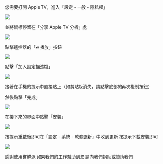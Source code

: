 您需要打開 Apple TV，進入「設定 - 一般 - 隱私權」

![][Privacy]

並將鼠標停留在「分享 Apple TV 分析」處

![][Share]

點擊遙控器的「⏯ 播放」按鈕

![][Remote]

點擊「加入設定描述檔」

![][Add Profile]

接著在手機的提示中直接貼上（如剪貼板消失，請點擊底部的再次複制按鈕）

然後點擊「完成」

![][Type URL]

在接下來的界面中點擊「安裝」

![][Install Profile]

按提示重啟後即可在「設定 - 系統 - 軟體更新」中收到更新
按提示下載安裝即可

![][Update]

感謝使用嘗鮮派
如果我們的工作幫助到您
請向我們捐助或贊助我們

[Privacy]:  https://tva1.sinaimg.cn/large/008i3skNgy1gwqqdqt8t8j311q0hqdge.jpg
[Share]:  https://tva1.sinaimg.cn/large/008i3skNgy1gwqrjc3zbpj311q0hqdgc.jpg
[Remote]:  https://tva1.sinaimg.cn/large/008i3skNgy1gwqrptfoy4j30he0hqdfx.jpg
[Add Profile]:  https://tva1.sinaimg.cn/large/008i3skNgy1gwqrjq2216j311q0hq3yw.jpg
[Type URL]:  https://tva1.sinaimg.cn/large/008i3skNgy1gwqrjxzzaaj30hv0hqmxa.jpg
[Install Profile]:  https://tva1.sinaimg.cn/large/008i3skNgy1gwqrihdjz6j311q0hqdgc.jpg
[Update]:  https://tva1.sinaimg.cn/large/008i3skNgy1gwqrnswkn5j311q0hqmxd.jpg